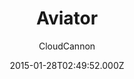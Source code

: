 ---
title: Aviator
github: https://github.com/CloudCannon/aviator-jekyll-template
demo: https://tangerine-lemon.cloudvent.net/
author: CloudCannon
thumbnail: themes/jekyll-aviator.jpg
ssg:
  - Jekyll
cms:
  - Markdown
date: 2015-01-28T02:49:52.000Z
description: ':droplet: API Documentation template for Jekyll'
draft: false
publish_date: '2015-01-28T02:49:52Z'
update_date: '2022-12-05T02:48:10Z'
github_star: 350
github_fork: 185
---